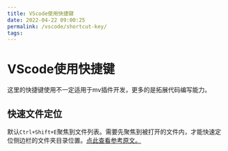 ```yaml
---
title: VScode使用快捷键
date: 2022-04-22 09:00:25
permalink: /vscode/shortcut-key/
tags:
---
```


# VScode使用快捷键
这里的快捷键使用不一定适用于mv插件开发，更多的是拓展代码编写能力。



## 快速文件定位
默认`Ctrl+Shift+E`聚焦到文件列表。需要先聚焦到被打开的文件内，才能快速定位侧边栏的文件夹目录位置。[点此查看参考原文。](https://blog.csdn.net/xuchaoxin1375/article/details/112059873#t10)



